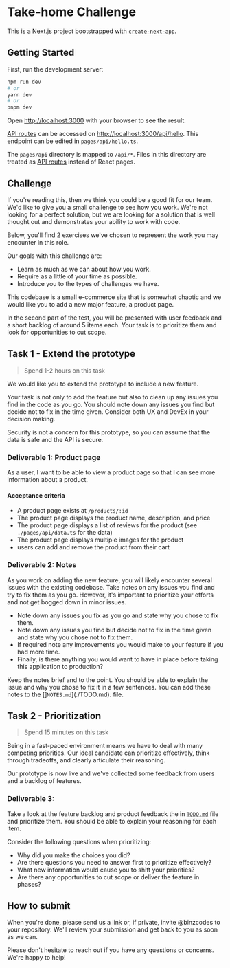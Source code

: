 # Take-home Challenge

This is a [Next.js](https://nextjs.org/) project bootstrapped with [`create-next-app`](https://github.com/vercel/next.js/tree/canary/packages/create-next-app).

## Getting Started

First, run the development server:

```bash
npm run dev
# or
yarn dev
# or
pnpm dev
```

Open [http://localhost:3000](http://localhost:3000) with your browser to see the result.

[API routes](https://nextjs.org/docs/api-routes/introduction) can be accessed on [http://localhost:3000/api/hello](http://localhost:3000/api/hello). This endpoint can be edited in `pages/api/hello.ts`.

The `pages/api` directory is mapped to `/api/*`. Files in this directory are treated as [API routes](https://nextjs.org/docs/api-routes/introduction) instead of React pages.

## Challenge

If you're reading this, then we think you could be a good fit for our team. We'd like to give you a small challenge to see how you work. We're not looking for a perfect solution, but we are looking for a solution that is well thought out and demonstrates your ability to work with code.

Below, you'll find 2 exercises we've chosen to represent the work you may encounter in this role.

Our goals with this challenge are:

- Learn as much as we can about how you work.
- Require as a little of your time as possible.
- Introduce you to the types of challenges we have.

This codebase is a small e-commerce site that is somewhat chaotic and we would like you to add a new major feature, a product page.

In the second part of the test, you will be presented with user feedback and a short backlog of around 5 items each. Your task is to prioritize them and look for opportunities to cut scope.

## Task 1 - Extend the prototype

> Spend 1-2 hours on this task

We would like you to extend the prototype to include a new feature.

Your task is not only to add the feature but also to clean up any issues you find in the code as you go. You should note down any issues you find but decide not to fix in the time given. Consider both UX and DevEx in your decision making.

Security is not a concern for this prototype, so you can assume that the data is safe and the API is secure.

### Deliverable 1: Product page
As a user, I want to be able to view a product page so that I can see more information about a product.

#### Acceptance criteria
- A product page exists at `/products/:id`
- The product page displays the product name, description, and price
- The product page displays a list of reviews for the product (see `./pages/api/data.ts` for the data)
- The product page displays multiple images for the product
- users can add and remove the product from their cart

### Deliverable 2: Notes
As you work on adding the new feature, you will likely encounter several issues with the existing codebase. Take notes on any issues you find and try to fix them as you go. However, it's important to prioritize your efforts and not get bogged down in minor issues. 

- Note down any issues you fix as you go and state why you chose to fix them.
- Note down any issues you find but decide not to fix in the time given and state why you chose not to fix them.
- If required note any improvements you would make to your feature if you had more time.
- Finally, is there anything you would want to have in place before taking this application to production?

Keep the notes brief and to the point. You should be able to explain the issue and why you chose to fix it in a few sentences. You can add these notes to the []`NOTES.md`](./TODO.md). file.

## Task 2 - Prioritization
> Spend 15 minutes on this task

Being in a fast-paced environment means we have to deal with many competing priorities. Our ideal candidate can prioritize effectively, think through tradeoffs, and clearly articulate their reasoning.

Our prototype is now live and we've collected some feedback from users and a backlog of features.

### Deliverable 3: 

Take a look at the feature backlog and product feedback the in [`TODO.md`](./TODO.md) file and prioritize them. You should be able to explain your reasoning for each item. 

Consider the following questions when prioritizing:

- Why did you make the choices you did?
- Are there questions you need to answer first to prioritize effectively?
- What new information would cause you to shift your priorities?
- Are there any opportunities to cut scope or deliver the feature in phases?


## How to submit

When you're done, please send us a link or, if private, invite @binzcodes to your repository. We'll review your submission and get back to you as soon as we can.

Please don't hesitate to reach out if you have any questions or concerns. We're happy to help!